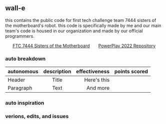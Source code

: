 ## wall-e

this contains the public code for first tech challenge team 7444 sisters of the motherboard's robot. this code is specifically made by me and our main team's code is housed in our organization and made by our official programmers.

&nbsp;&nbsp;&nbsp;&nbsp;&nbsp;&nbsp;[FTC 7444 Sisters of the Motherboard](https://github.com/sisters-of-the-motherboard-7444)
&nbsp;&nbsp;&nbsp;&nbsp;&nbsp;&nbsp;[PowerPlay 2022 Repository](https://github.com/sisters-of-the-motherboard-7444/PowerPlay_2022)

### auto breakdown

| autonomous | description | effectiveness | points scored |
| :---        |    :----:   |          ---: | :--- |
| Header      | Title       | Here's this   | |
| Paragraph   | Text        | And more      | |

### auto inspiration

### verions, edits, and issues
